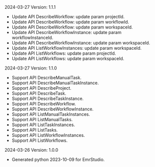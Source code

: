 2024-03-27 Version: 1.1.1
- Update API DescribeWorkflow: update param projectId.
- Update API DescribeWorkflow: update param workflowId.
- Update API DescribeWorkflow: update param workspaceId.
- Update API DescribeWorkflowInstance: update param workflowInstanceId.
- Update API DescribeWorkflowInstance: update param workspaceId.
- Update API ListWorkflowInstances: update param workspaceId.
- Update API ListWorkflows: update param projectId.
- Update API ListWorkflows: update param workspaceId.


2024-03-27 Version: 1.1.0
- Support API DescribeManualTask.
- Support API DescribeManualTaskInstance.
- Support API DescribeProject.
- Support API DescribeTask.
- Support API DescribeTaskInstance.
- Support API DescribeWorkflow.
- Support API DescribeWorkflowInstance.
- Support API ListManualTaskInstances.
- Support API ListManualTasks.
- Support API ListTaskInstances.
- Support API ListTasks.
- Support API ListWorkflowInstances.
- Support API ListWorkflows.


2024-03-26 Version: 1.0.0
- Generated python 2023-10-09 for EmrStudio.

